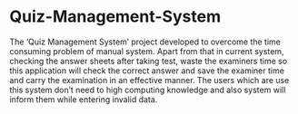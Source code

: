 # Quiz-Management-System
The ‘Quiz Management System’ project developed to overcome the time consuming problem of manual system. Apart from that in current system, checking the answer sheets after taking test, waste the examiners time  so this application will check the correct answer and save the examiner time and carry the examination in an effective manner. The users which are use this system don’t  need to high computing knowledge and also system will inform them while entering invalid data.
